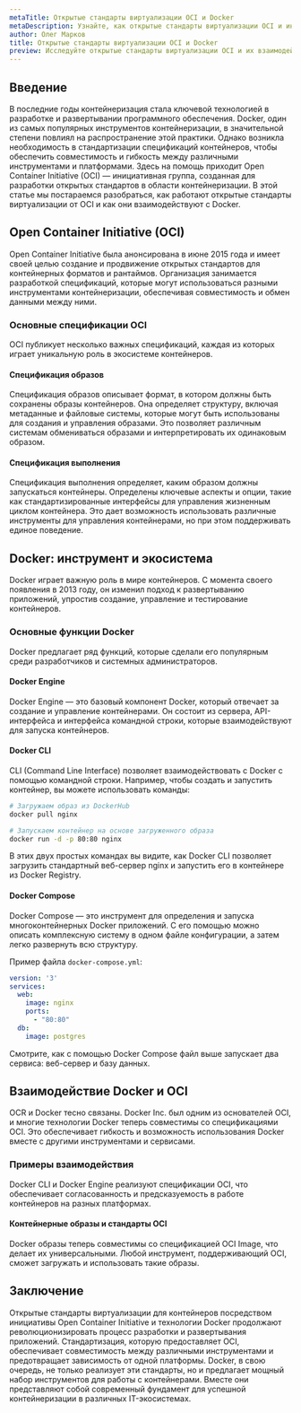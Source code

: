 ```yaml
---
metaTitle: Открытые стандарты виртуализации OCI и Docker
metaDescription: Узнайте, как открытые стандарты виртуализации OCI и инструменты Docker помогают унифицировать контейнеризацию, изучите основные концепции и практические примеры
author: Олег Марков
title: Открытые стандарты виртуализации OCI и Docker
preview: Исследуйте открытые стандарты виртуализации OCI и их взаимодействие с Docker - как они работают, зачем нужны и как можно использовать в контейнеризации. Примеры и объяснения помогут вам быстро освоить работу с этими технологиями
---
```


## Введение

В последние годы контейнеризация стала ключевой технологией в разработке и развертывании программного обеспечения. Docker, один из самых популярных инструментов контейнеризации, в значительной степени повлиял на распространение этой практики. Однако возникла необходимость в стандартизации спецификаций контейнеров, чтобы обеспечить совместимость и гибкость между различными инструментами и платформами. Здесь на помощь приходит Open Container Initiative (OCI) — инициативная группа, созданная для разработки открытых стандартов в области контейнеризации. В этой статье мы постараемся разобраться, как работают открытые стандарты виртуализации от OCI и как они взаимодействуют с Docker.

## Open Container Initiative (OCI)

Open Container Initiative была анонсирована в июне 2015 года и имеет своей целью создание и продвижение открытых стандартов для контейнерных форматов и рантаймов. Организация занимается разработкой спецификаций, которые могут использоваться разными инструментами контейнеризации, обеспечивая совместимость и обмен данными между ними.

### Основные спецификации OCI

OCI публикует несколько важных спецификаций, каждая из которых играет уникальную роль в экосистеме контейнеров.

#### Спецификация образов

Спецификация образов описывает формат, в котором должны быть сохранены образы контейнеров. Она определяет структуру, включая метаданные и файловые системы, которые могут быть использованы для создания и управления образами. Это позволяет различным системам обмениваться образами и интерпретировать их одинаковым образом.

#### Спецификация выполнения

Спецификация выполнения определяет, каким образом должны запускаться контейнеры. Определены ключевые аспекты и опции, такие как стандартизированные интерфейсы для управления жизненным циклом контейнера. Это дает возможность использовать различные инструменты для управления контейнерами, но при этом поддерживать единое поведение.

## Docker: инструмент и экосистема

Docker играет важную роль в мире контейнеров. С момента своего появления в 2013 году, он изменил подход к развертыванию приложений, упростив создание, управление и тестирование контейнеров.

### Основные функции Docker

Docker предлагает ряд функций, которые сделали его популярным среди разработчиков и системных администраторов.

#### Docker Engine

Docker Engine — это базовый компонент Docker, который отвечает за создание и управление контейнерами. Он состоит из сервера, API-интерфейса и интерфейса командной строки, которые взаимодействуют для запуска контейнеров.

#### Docker CLI

CLI (Command Line Interface) позволяет взаимодействовать с Docker с помощью командной строки. Например, чтобы создать и запустить контейнер, вы можете использовать команды:

```bash
# Загружаем образ из DockerHub
docker pull nginx

# Запускаем контейнер на основе загруженного образа
docker run -d -p 80:80 nginx
```

В этих двух простых командах вы видите, как Docker CLI позволяет загрузить стандартный веб-сервер nginx и запустить его в контейнере из Docker Registry.

#### Docker Compose

Docker Compose — это инструмент для определения и запуска многоконтейнерных Docker приложений. С его помощью можно описать комплексную систему в одном файле конфигурации, а затем легко развернуть всю структуру. 

Пример файла `docker-compose.yml`:

```yaml
version: '3'
services:
  web:
    image: nginx
    ports:
      - "80:80"
  db:
    image: postgres
```

Смотрите, как с помощью Docker Compose файл выше запускает два сервиса: веб-сервер и базу данных.

## Взаимодействие Docker и OCI

OCR и Docker тесно связаны. Docker Inc. был одним из основателей OCI, и многие технологии Docker теперь совместимы со спецификациями OCI. Это обеспечивает гибкость и возможность использования Docker вместе с другими инструментами и сервисами.

### Примеры взаимодействия

Docker CLI и Docker Engine реализуют спецификации OCI, что обеспечивает согласованность и предсказуемость в работе контейнеров на разных платформах.

#### Контейнерные образы и стандарты OCI

Docker образы теперь совместимы со спецификацией OCI Image, что делает их универсальными. Любой инструмент, поддерживающий OCI, сможет загружать и использовать такие образы.

## Заключение

Открытые стандарты виртуализации для контейнеров посредством инициативы Open Container Initiative и технологии Docker продолжают революционизировать процесс разработки и развертывания приложений. Стандартизация, которую предоставляет OCI, обеспечивает совместимость между различными инструментами и предотвращает зависимость от одной платформы. Docker, в свою очередь, не только реализует эти стандарты, но и предлагает мощный набор инструментов для работы с контейнерами. Вместе они представляют собой современный фундамент для успешной контейнеризации в различных IT-экосистемах.